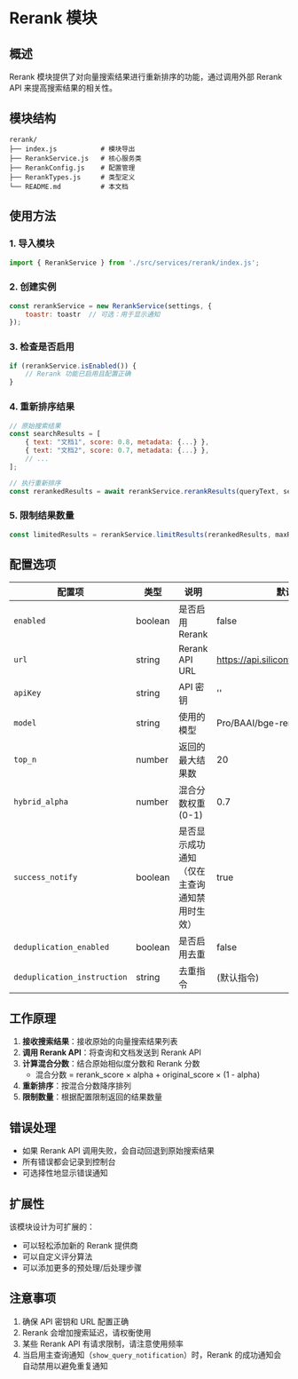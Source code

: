 # Rerank 模块

## 概述

Rerank 模块提供了对向量搜索结果进行重新排序的功能，通过调用外部 Rerank API 来提高搜索结果的相关性。

## 模块结构

```
rerank/
├── index.js           # 模块导出
├── RerankService.js   # 核心服务类
├── RerankConfig.js    # 配置管理
├── RerankTypes.js     # 类型定义
└── README.md          # 本文档
```

## 使用方法

### 1. 导入模块

```javascript
import { RerankService } from './src/services/rerank/index.js';
```

### 2. 创建实例

```javascript
const rerankService = new RerankService(settings, {
    toastr: toastr  // 可选：用于显示通知
});
```

### 3. 检查是否启用

```javascript
if (rerankService.isEnabled()) {
    // Rerank 功能已启用且配置正确
}
```

### 4. 重新排序结果

```javascript
// 原始搜索结果
const searchResults = [
    { text: "文档1", score: 0.8, metadata: {...} },
    { text: "文档2", score: 0.7, metadata: {...} },
    // ...
];

// 执行重新排序
const rerankedResults = await rerankService.rerankResults(queryText, searchResults);
```

### 5. 限制结果数量

```javascript
const limitedResults = rerankService.limitResults(rerankedResults, maxResults);
```

## 配置选项

| 配置项 | 类型 | 说明 | 默认值 |
|--------|------|------|--------|
| `enabled` | boolean | 是否启用 Rerank | false |
| `url` | string | Rerank API URL | https://api.siliconflow.cn/v1/rerank |
| `apiKey` | string | API 密钥 | '' |
| `model` | string | 使用的模型 | Pro/BAAI/bge-reranker-v2-m3 |
| `top_n` | number | 返回的最大结果数 | 20 |
| `hybrid_alpha` | number | 混合分数权重 (0-1) | 0.7 |
| `success_notify` | boolean | 是否显示成功通知（仅在主查询通知禁用时生效） | true |
| `deduplication_enabled` | boolean | 是否启用去重 | false |
| `deduplication_instruction` | string | 去重指令 | (默认指令) |

## 工作原理

1. **接收搜索结果**：接收原始的向量搜索结果列表
2. **调用 Rerank API**：将查询和文档发送到 Rerank API
3. **计算混合分数**：结合原始相似度分数和 Rerank 分数
   - 混合分数 = rerank_score × alpha + original_score × (1 - alpha)
4. **重新排序**：按混合分数降序排列
5. **限制数量**：根据配置限制返回的结果数量

## 错误处理

- 如果 Rerank API 调用失败，会自动回退到原始搜索结果
- 所有错误都会记录到控制台
- 可选择性地显示错误通知

## 扩展性

该模块设计为可扩展的：

- 可以轻松添加新的 Rerank 提供商
- 可以自定义评分算法
- 可以添加更多的预处理/后处理步骤

## 注意事项

1. 确保 API 密钥和 URL 配置正确
2. Rerank 会增加搜索延迟，请权衡使用
3. 某些 Rerank API 有请求限制，请注意使用频率
4. 当启用主查询通知（`show_query_notification`）时，Rerank 的成功通知会自动禁用以避免重复通知